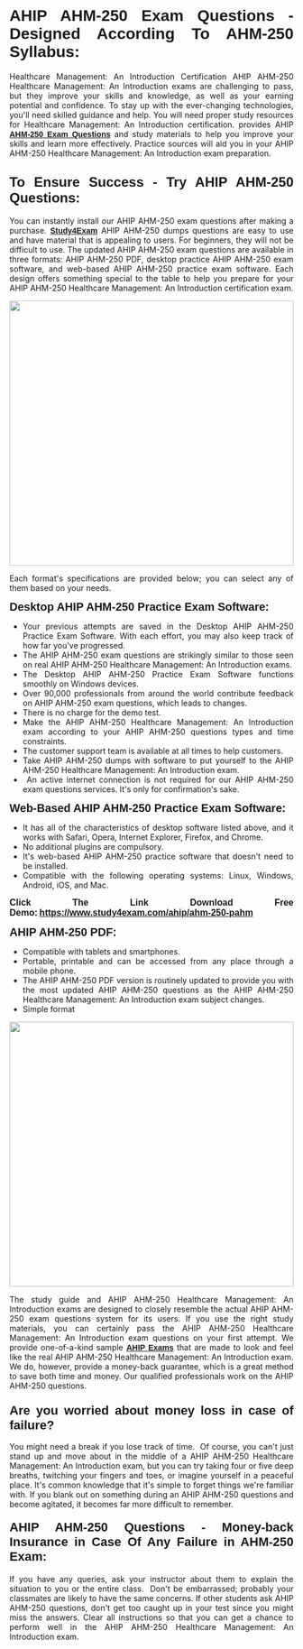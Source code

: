<h1 style="text-align: justify;"><span style="font-family:Tahoma,Geneva,sans-serif;"><strong>AHIP AHM-250 Exam Questions - Designed According To AHM-250 Syllabus:</strong></span></h1>

<p style="text-align: justify;">Healthcare Management: An Introduction Certification AHIP AHM-250 Healthcare Management: An Introduction exams are challenging to pass, but they improve your skills and knowledge, as well as your earning potential and confidence. To stay up with the ever-changing technologies, you'll need skilled guidance and help. You will need proper study resources for Healthcare Management: An Introduction certification. provides AHIP <span style="font-family:Tahoma,Geneva,sans-serif;"><a href="https://www.study4exam.com/ahip/ahm-250-pahm"><strong>AHM-250 Exam Questions</strong></a></span> and study materials to help you improve your skills and learn more effectively. Practice sources will aid you in your AHIP AHM-250 Healthcare Management: An Introduction exam preparation.</p>

<h2 style="text-align: justify;"><strong><span style="font-size:24px;"><span style="font-family:Tahoma,Geneva,sans-serif;">To Ensure Success - Try AHIP AHM-250 Questions:</span></span></strong></h2>

<p style="text-align: justify;">You can instantly install our AHIP AHM-250 exam questions after making a purchase. <span style="font-family:Tahoma,Geneva,sans-serif;"><a href="https://www.study4exam.com/"><strong>Study4Exam</strong></a></span> AHIP AHM-250 dumps questions are easy to use and have material that is appealing to users. For beginners, they will not be difficult to use. The updated AHIP AHM-250 exam questions are available in three formats: AHIP AHM-250 PDF, desktop practice AHIP AHM-250 exam software, and web-based AHIP AHM-250 practice exam software. Each design offers something special to the table to help you prepare for your AHIP AHM-250 Healthcare Management: An Introduction certification exam.</p>

<p style="text-align: justify;"><a href="https://www.study4exam.com/ahip/ahm-250-pahm"><img alt="" src="https://lh3.googleusercontent.com/pw/AM-JKLUFUhNRTSGRbn-e5bU2rTm44yvQNOtZycqGVmZk1IYhIOx7AgPGV0HNuDno6pU6Y87xhOROtcf0ClrFKUPl0tiLb8-bptCMyHA5NSSNYQBa79H7lZPR9dJGh_Uceu2U7gTgc3Sfx2nyqt08AnUFOI4z=w1366-h494-no?authuser=0" style="width: 100%; height: 470px;" /></a></p>

<p style="text-align: justify;">Each format's specifications are provided below; you can select any of them based on your needs.</p>

<p style="text-align: justify;"><span style="font-family:Tahoma,Geneva,sans-serif;"><span style="font-size:20px;"><strong>Desktop AHIP AHM-250 Practice Exam Software:</strong></span></span></p>

<ul>
	<li style="text-align: justify;">Your previous attempts are saved in the Desktop AHIP AHM-250 Practice Exam Software. With each effort, you may also keep track of how far you've progressed.</li>
	<li style="text-align: justify;">The AHIP AHM-250 exam questions are strikingly similar to those seen on real AHIP AHM-250 Healthcare Management: An Introduction exams.</li>
	<li style="text-align: justify;">The Desktop AHIP AHM-250 Practice Exam Software functions smoothly on Windows devices.</li>
	<li style="text-align: justify;">Over 90,000 professionals from around the world contribute feedback on AHIP AHM-250 exam questions, which leads to changes.</li>
	<li style="text-align: justify;">There is no charge for the demo test.</li>
	<li style="text-align: justify;">Make the AHIP AHM-250 Healthcare Management: An Introduction exam according to your AHIP AHM-250 questions types and time constraints. </li>
	<li style="text-align: justify;">The customer support team is available at all times to help customers.</li>
	<li style="text-align: justify;">Take AHIP AHM-250 dumps with software to put yourself to the AHIP AHM-250 Healthcare Management: An Introduction exam.</li>
	<li style="text-align: justify;"> An active internet connection is not required for our AHIP AHM-250 exam questions services. It's only for confirmation's sake.</li>
</ul>

<p style="text-align: justify;"><span style="font-family:Tahoma,Geneva,sans-serif;"><span style="font-size:20px;"><strong>Web-Based AHIP AHM-250 Practice Exam Software:</strong></span></span></p>

<ul>
	<li style="text-align: justify;">It has all of the characteristics of desktop software listed above, and it works with Safari, Opera, Internet Explorer, Firefox, and Chrome.</li>
	<li style="text-align: justify;">No additional plugins are compulsory.</li>
	<li style="text-align: justify;">It's web-based AHIP AHM-250 practice software that doesn't need to be installed.</li>
	<li style="text-align: justify;">Compatible with the following operating systems: Linux, Windows, Android, iOS, and Mac.</li>
</ul>

<p style="text-align: justify;"><strong><span style="font-family:Tahoma,Geneva,sans-serif;"><span style="font-size:16px;">Click The Link Download Free Demo:</span></span> <span style="font-family:Tahoma,Geneva,sans-serif;"><span style="font-size:16px;"><a href="https://www.study4exam.com/ahip/ahm-250-pahm">https://www.study4exam.com/ahip/ahm-250-pahm</a></span></span></strong></p>

<p style="text-align: justify;"><span style="font-family:Tahoma,Geneva,sans-serif;"><span style="font-size:20px;"><strong>AHIP AHM-250 PDF:</strong></span></span></p>

<ul>
	<li style="text-align: justify;">Compatible with tablets and smartphones. </li>
	<li style="text-align: justify;">Portable, printable and can be accessed from any place through a mobile phone. </li>
	<li style="text-align: justify;">The AHIP AHM-250 PDF version is routinely updated to provide you with the most updated AHIP AHM-250 questions as the AHIP AHM-250 Healthcare Management: An Introduction exam subject changes.</li>
	<li style="text-align: justify;">Simple format</li>
</ul>

<p><a href="https://www.study4exam.com/ahip/ahm-250-pahm"><img alt="" src="https://lh3.googleusercontent.com/pw/AM-JKLXCTqM5oPBtkTKGoq5w9fB54SpeWXt6rvoveRBTu-dr0cYRYjxMwxdtPaaAS2m1uL29XePqfF3VqrYnNlU8DAGe9nsu7ynwvEDEo0qikV8f_LRK0IfF11pPe0BlbI8x16_W812JoQFhmIuBq_wgBLdY=w1139-h617-no?authuser=0" style="width: 100%; height: 470px;" /></a></p>

<p style="text-align: justify;">The study guide and AHIP AHM-250 Healthcare Management: An Introduction exams are designed to closely resemble the actual AHIP AHM-250 exam questions system for its users. If you use the right study materials, you can certainly pass the AHIP AHM-250 Healthcare Management: An Introduction exam questions on your first attempt. We provide one-of-a-kind sample <span style="font-family:Tahoma,Geneva,sans-serif;"><a href="https://www.study4exam.com/ahip-exams"><strong>AHIP Exams</strong></a></span> that are made to look and feel like the real AHIP AHM-250 Healthcare Management: An Introduction exam. We do, however, provide a money-back guarantee, which is a great method to save both time and money. Our qualified professionals work on the AHIP AHM-250 questions.</p>

<h3 style="text-align: justify;"><span style="font-family:Tahoma,Geneva,sans-serif;"><span style="font-size:22px;"><strong>Are you worried about money loss in case of failure?</strong></span></span></h3>

<p style="text-align: justify;">You might need a break if you lose track of time.  Of course, you can't just stand up and move about in the middle of a AHIP AHM-250 Healthcare Management: An Introduction exam, but you can try taking four or five deep breaths, twitching your fingers and toes, or imagine yourself in a peaceful place. It's common knowledge that it's simple to forget things we're familiar with. If you blank out on something during an AHIP AHM-250 questions and become agitated, it becomes far more difficult to remember.</p>

<h4 style="text-align: justify;"><span style="font-size:22px;"><strong><span style="font-family:Tahoma,Geneva,sans-serif;">AHIP AHM-250 Questions - Money-back Insurance in Case Of Any Failure in AHM-250 Exam:</span></strong></span></h4>

<p style="text-align: justify;">If you have any queries, ask your instructor about them to explain the situation to you or the entire class.  Don't be embarrassed; probably your classmates are likely to have the same concerns. If other students ask AHIP AHM-250 questions, don't get too caught up in your test since you might miss the answers. Clear all instructions so that you can get a chance to perform well in the AHIP AHM-250 Healthcare Management: An Introduction exam.</p>

